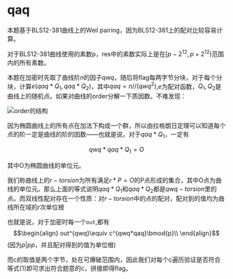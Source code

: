 # qaq

本题基于BLS12-381曲线上的Weil pairing，因为BLS12-381上的配对比较容易计算。

对于BLS12-381曲线使用的素数p，res中的素数实际上是在$[p-2^{12}, p+2^{12})$范围内的所有素数。

本题在加密时先取了曲线阶$n$的因子$qwq$，随后将flag每两字节分块，对于每个分块，计算$e(qaq*Q_1,qaq*Q_2)$，其中$qaq=n//(qwq^2)$,$e$为配对函数，$Q_1,Q_2$是曲线上的随机点。如果对曲线的order分解一下质因数。不难发现：

![order的结构](../assets/image.png)

因为椭圆曲线上的所有点在加法下构成一个群，所以由拉格朗日定理可以知道每个点的阶一定是曲线的阶的因数——也就是说，对于$qaq*Q_1$，一定有

$$qwq*qaq*Q_1=O$$

其中O为椭圆曲线的单位元。

我们称曲线上的$r-torsion$为所有满足$r*P=O$的P点形成的集合，其中O点为曲线的单位元。那么上面的等式说明$qaq*Q_1$和$qaq*Q_2$都是$qwq-torsion$里的点。而双线性配对存在一个性质：对$r-torsion$中的点的配对，配对到的值均为曲线所在域的$r$次单位根

也就是说，对于加密时每一个`out`,都有
$$\begin{align}
out^{qwq}\equiv c^{qwq*qaq}\bmod{p}\\
\end{align}$$
(因为$p|pp$，并且配对得到的值为单位根)

而c的取值是两个字节，处在可爆破范围内，因此我们对每个c遍历验证是否符合等式(1)即可求出符合题意的c，拼接即得flag。





